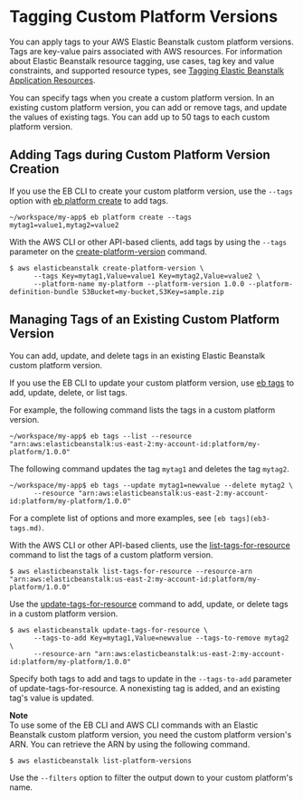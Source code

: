 # Tagging Custom Platform Versions<a name="custom-platforms-tagging"></a>

You can apply tags to your AWS Elastic Beanstalk custom platform versions\. Tags are key\-value pairs associated with AWS resources\. For information about Elastic Beanstalk resource tagging, use cases, tag key and value constraints, and supported resource types, see [Tagging Elastic Beanstalk Application Resources](applications-tagging-resources.md)\.

You can specify tags when you create a custom platform version\. In an existing custom platform version, you can add or remove tags, and update the values of existing tags\. You can add up to 50 tags to each custom platform version\.

## Adding Tags during Custom Platform Version Creation<a name="custom-platforms-tagging.create"></a>

If you use the EB CLI to create your custom platform version, use the `--tags` option with [eb platform create](eb3-platform.md#eb3-platform-create) to add tags\.

```
~/workspace/my-app$ eb platform create --tags mytag1=value1,mytag2=value2
```

With the AWS CLI or other API\-based clients, add tags by using the `--tags` parameter on the [create\-platform\-version](https://docs.aws.amazon.com/cli/latest/reference/elasticbeanstalk/create-platform-version.html) command\.

```
$ aws elasticbeanstalk create-platform-version \
      --tags Key=mytag1,Value=value1 Key=mytag2,Value=value2 \
      --platform-name my-platform --platform-version 1.0.0 --platform-definition-bundle S3Bucket=my-bucket,S3Key=sample.zip
```

## Managing Tags of an Existing Custom Platform Version<a name="custom-platforms-tagging.manage"></a>

You can add, update, and delete tags in an existing Elastic Beanstalk custom platform version\.

If you use the EB CLI to update your custom platform version, use [eb tags](eb3-tags.md) to add, update, delete, or list tags\.

For example, the following command lists the tags in a custom platform version\.

```
~/workspace/my-app$ eb tags --list --resource "arn:aws:elasticbeanstalk:us-east-2:my-account-id:platform/my-platform/1.0.0"
```

The following command updates the tag `mytag1` and deletes the tag `mytag2`\.

```
~/workspace/my-app$ eb tags --update mytag1=newvalue --delete mytag2 \
      --resource "arn:aws:elasticbeanstalk:us-east-2:my-account-id:platform/my-platform/1.0.0"
```

For a complete list of options and more examples, see `[eb tags](eb3-tags.md)`\.

With the AWS CLI or other API\-based clients, use the [list\-tags\-for\-resource](https://docs.aws.amazon.com/cli/latest/reference/elasticbeanstalk/list-tags-for-resource.html) command to list the tags of a custom platform version\.

```
$ aws elasticbeanstalk list-tags-for-resource --resource-arn "arn:aws:elasticbeanstalk:us-east-2:my-account-id:platform/my-platform/1.0.0"
```

Use the [update\-tags\-for\-resource](https://docs.aws.amazon.com/cli/latest/reference/elasticbeanstalk/update-tags-for-resource.html) command to add, update, or delete tags in a custom platform version\.

```
$ aws elasticbeanstalk update-tags-for-resource \
      --tags-to-add Key=mytag1,Value=newvalue --tags-to-remove mytag2 \
      --resource-arn "arn:aws:elasticbeanstalk:us-east-2:my-account-id:platform/my-platform/1.0.0"
```

Specify both tags to add and tags to update in the `--tags-to-add` parameter of update\-tags\-for\-resource\. A nonexisting tag is added, and an existing tag's value is updated\.

**Note**  
To use some of the EB CLI and AWS CLI commands with an Elastic Beanstalk custom platform version, you need the custom platform version's ARN\. You can retrieve the ARN by using the following command\.  

```
$ aws elasticbeanstalk list-platform-versions
```
Use the `--filters` option to filter the output down to your custom platform's name\.